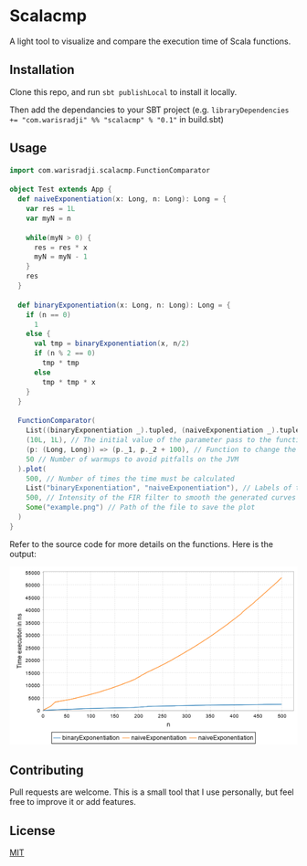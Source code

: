 # Scalacmp

A light tool to visualize and compare the execution time of Scala functions.

## Installation

Clone this repo, and run `sbt publishLocal` to install it locally.

Then add the dependancies to your SBT project (e.g. `libraryDependencies += "com.warisradji" %% "scalacmp" % "0.1"` in build.sbt)

## Usage 

```scala
import com.warisradji.scalacmp.FunctionComparator

object Test extends App {
  def naiveExponentiation(x: Long, n: Long): Long = {
    var res = 1L
    var myN = n
    
    while(myN > 0) {
      res = res * x
      myN = myN - 1
    }
    res
  }

  def binaryExponentiation(x: Long, n: Long): Long = {
    if (n == 0)
      1
    else {
      val tmp = binaryExponentiation(x, n/2)
      if (n % 2 == 0)
        tmp * tmp
      else
        tmp * tmp * x
    }
  }

  FunctionComparator(
    List((binaryExponentiation _).tupled, (naiveExponentiation _).tupled), // List of functions to compare (the functions should be tupled or unary)
    (10L, 1L), // The initial value of the parameter pass to the functions
    (p: (Long, Long)) => (p._1, p._2 + 100), // Function to change the state of the parameter
    50 // Number of warmups to avoid pitfalls on the JVM
  ).plot(
    500, // Number of times the time must be calculated
    List("binaryExponentiation", "naiveExponentiation"), // Labels of the lines in the plot
    500, // Intensity of the FIR filter to smooth the generated curves
    Some("example.png") // Path of the file to save the plot
  )
}
```

Refer to the source code for more details on the functions. Here is the output: 

![alt text](example.png "Output")

## Contributing

Pull requests are welcome. This is a small tool that I use personally, but feel free to improve it or add features.

## License

[MIT](https://choosealicense.com/licenses/mit/)